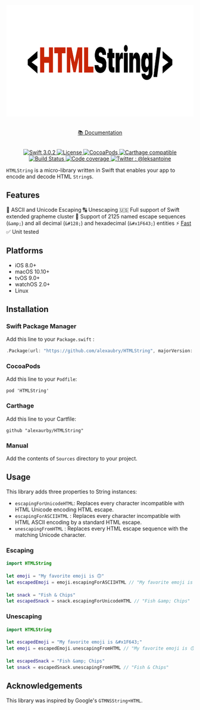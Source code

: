 <p align="center">
    <img src="logo.png" height="300" max-width="50%" alt="HTMLString" />
</p>

<p align="center" style="margin:30px;">
    <a href="https://alexaubry.github.io/HTMLString/">📚 Documentation</a>
</p>

<p align="center">
    <a href="https://travis-ci.org/JohnSundell/Unbox/branches">
        <img src="https://img.shields.io/badge/Swift-3.0.2-ee4f37.svg" alt="Swift 3.0.2" />
    </a>
    <a href="https://cocoapods.org/pods/Unbox">
        <img src="https://img.shields.io/badge/License-MIT-000000.svg" alt="License" />
    </a>
    <a href="https://cocoapods.org/pods/HTMLString">
        <img src="https://img.shields.io/cocoapods/v/HTMLString.svg" alt="CocoaPods" />
    </a>
    <a href="https://github.com/Carthage/Carthage">
        <img src="https://img.shields.io/badge/Carthage-compatible-4BC51D.svg?style=flat" alt="Carthage compatible" />
    </a>
    <a href="https://travis-ci.org/alexaubry/HTMLString">
        <img src="https://travis-ci.org/alexaubry/HTMLString.svg?branch=master" alt="Build Status" />
    </a>
    <a href="https://codecov.io/gh/alexaubry/HTMLString">
        <img src="https://codecov.io/gh/alexaubry/HTMLString/branch/master/graph/badge.svg" alt="Code coverage" />
    </a>
    <a href="https://twitter.com/leksantoine">
        <img src="https://img.shields.io/badge/Twitter-%40leksantoine-6C7A89.svg" alt="Twitter : @leksantoine" />
    </a>
</p>

`HTMLString` is a micro-library written in Swift that enables your app to encode and decode HTML `String`s.

## Features

🤖    ASCII and Unicode Escaping</td>
🔠    Unescaping</td>
🇺🇸    Full support of Swift extended grapheme cluster</td>
🔣    Support of 2125 named escape sequences (`&amp;`) and all decimal (`&#128;`) and hexadecimal (`&#x1F643;`) entities
⚡     [Fast](Benchmark.md)
✅    Unit tested</td>

## Platforms

- iOS 8.0+
- macOS 10.10+
- tvOS 9.0+
- watchOS 2.0+
- Linux

## Installation

### Swift Package Manager

Add this line to your `Package.swift` :

~~~swift
.Package(url: "https://github.com/alexaubry/HTMLString", majorVersion: 2, minor: 1)
~~~

### CocoaPods

Add this line to your `Podfile`:

~~~
pod 'HTMLString'
~~~

### Carthage

Add this line to your Cartfile:

~~~
github "alexaurby/HTMLString"
~~~

### Manual

Add the contents of `Sources` directory to your project.

## Usage

This library adds three properties to String instances:

- `escapingForUnicodeHTML`: Replaces every character incompatible with HTML Unicode encoding HTML escape.
- `escapingForASCIIHTML` : Replaces every character incompatible with HTML ASCII encoding by a standard HTML escape.
- `unescapingFromHTML` : Replaces every HTML escape sequence with the matching Unicode character.

### Escaping

~~~swift
import HTMLString

let emoji = "My favorite emoji is 🙃"
let escapedEmoji = emoji.escapingForASCIIHTML // "My favorite emoji is &#128579;"

let snack = "Fish & Chips"
let escapedSnack = snack.escapingForUnicodeHTML // "Fish &amp; Chips"
~~~

### Unescaping

~~~swift
import HTMLString

let escapedEmoji = "My favorite emoji is &#x1F643;"
let emoji = escapedEmoji.unescapingFromHTML // "My favorite emoji is 🙃"

let escapedSnack = "Fish &amp; Chips"
let snack = escapedSnack.unescapingFromHTML // "Fish & Chips"
~~~

## Acknowledgements

This library was inspired by Google's `GTMNSString+HTML`.
